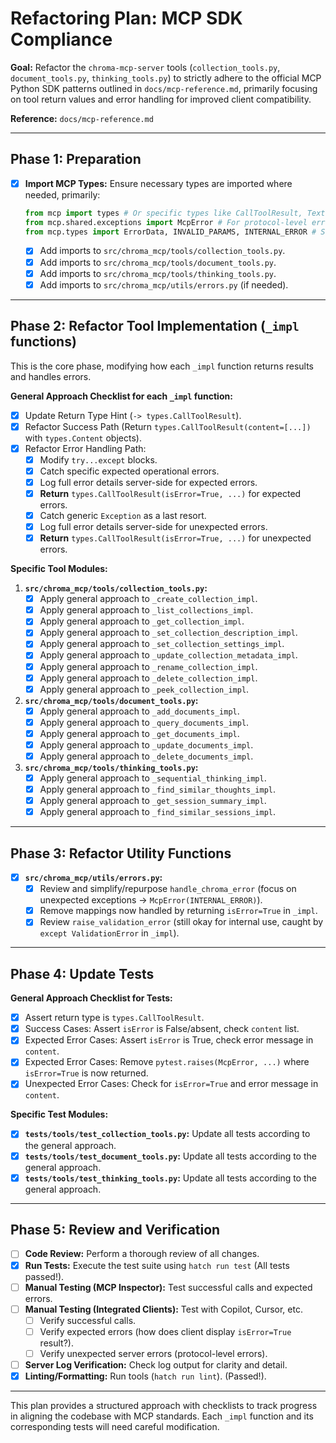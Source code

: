 # Refactoring Plan: MCP SDK Compliance

**Goal:** Refactor the `chroma-mcp-server` tools (`collection_tools.py`, `document_tools.py`, `thinking_tools.py`) to strictly adhere to the official MCP Python SDK patterns outlined in `docs/mcp-reference.md`, primarily focusing on tool return values and error handling for improved client compatibility.

**Reference:** `docs/mcp-reference.md`

---

## Phase 1: Preparation

- [x] **Import MCP Types:** Ensure necessary types are imported where needed, primarily:

    ```python
    from mcp import types # Or specific types like CallToolResult, TextContent
    from mcp.shared.exceptions import McpError # For protocol-level errors
    from mcp.types import ErrorData, INVALID_PARAMS, INTERNAL_ERROR # Standard error codes
    ```

  - [x] Add imports to `src/chroma_mcp/tools/collection_tools.py`.
  - [x] Add imports to `src/chroma_mcp/tools/document_tools.py`.
  - [x] Add imports to `src/chroma_mcp/tools/thinking_tools.py`.
  - [x] Add imports to `src/chroma_mcp/utils/errors.py` (if needed).

---

## Phase 2: Refactor Tool Implementation (`_impl` functions)

This is the core phase, modifying how each `_impl` function returns results and handles errors.

**General Approach Checklist for each `_impl` function:**

- [x] Update Return Type Hint (`-> types.CallToolResult`).
- [x] Refactor Success Path (Return `types.CallToolResult(content=[...])` with `types.Content` objects).
- [x] Refactor Error Handling Path:
  - [x] Modify `try...except` blocks.
  - [x] Catch specific expected operational errors.
  - [x] Log full error details server-side for expected errors.
  - [x] **Return** `types.CallToolResult(isError=True, ...)` for expected errors.
  - [x] Catch generic `Exception` as a last resort.
  - [x] Log full error details server-side for unexpected errors.
  - [x] **Return** `types.CallToolResult(isError=True, ...)` for unexpected errors.

**Specific Tool Modules:**

1. **`src/chroma_mcp/tools/collection_tools.py`:**
    - [x] Apply general approach to `_create_collection_impl`.
    - [x] Apply general approach to `_list_collections_impl`.
    - [x] Apply general approach to `_get_collection_impl`.
    - [x] Apply general approach to `_set_collection_description_impl`.
    - [x] Apply general approach to `_set_collection_settings_impl`.
    - [x] Apply general approach to `_update_collection_metadata_impl`.
    - [x] Apply general approach to `_rename_collection_impl`.
    - [x] Apply general approach to `_delete_collection_impl`.
    - [x] Apply general approach to `_peek_collection_impl`.

2. **`src/chroma_mcp/tools/document_tools.py`:**
    - [x] Apply general approach to `_add_documents_impl`.
    - [x] Apply general approach to `_query_documents_impl`.
    - [x] Apply general approach to `_get_documents_impl`.
    - [x] Apply general approach to `_update_documents_impl`.
    - [x] Apply general approach to `_delete_documents_impl`.

3. **`src/chroma_mcp/tools/thinking_tools.py`:**
    - [x] Apply general approach to `_sequential_thinking_impl`.
    - [x] Apply general approach to `_find_similar_thoughts_impl`.
    - [x] Apply general approach to `_get_session_summary_impl`.
    - [x] Apply general approach to `_find_similar_sessions_impl`.

---

## Phase 3: Refactor Utility Functions

- [x] **`src/chroma_mcp/utils/errors.py`:**
  - [x] Review and simplify/repurpose `handle_chroma_error` (focus on unexpected exceptions -> `McpError(INTERNAL_ERROR)`).
  - [x] Remove mappings now handled by returning `isError=True` in `_impl`.
  - [x] Review `raise_validation_error` (still okay for internal use, caught by `except ValidationError` in `_impl`).

---

## Phase 4: Update Tests

**General Approach Checklist for Tests:**

- [x] Assert return type is `types.CallToolResult`.
- [x] Success Cases: Assert `isError` is False/absent, check `content` list.
- [x] Expected Error Cases: Assert `isError` is True, check error message in `content`.
- [x] Expected Error Cases: Remove `pytest.raises(McpError, ...)` where `isError=True` is now returned.
- [x] Unexpected Error Cases: Check for `isError=True` and error message in `content`.

**Specific Test Modules:**

- [x] **`tests/tools/test_collection_tools.py`:** Update all tests according to the general approach.
- [x] **`tests/tools/test_document_tools.py`:** Update all tests according to the general approach.
- [x] **`tests/tools/test_thinking_tools.py`:** Update all tests according to the general approach.

---

## Phase 5: Review and Verification

- [ ] **Code Review:** Perform a thorough review of all changes.
- [x] **Run Tests:** Execute the test suite using `hatch run test` (All tests passed!).
- [ ] **Manual Testing (MCP Inspector):** Test successful calls and expected errors.
- [ ] **Manual Testing (Integrated Clients):** Test with Copilot, Cursor, etc.
  - [ ] Verify successful calls.
  - [ ] Verify expected errors (how does client display `isError=True` result?).
  - [ ] Verify unexpected server errors (protocol-level errors).
- [ ] **Server Log Verification:** Check log output for clarity and detail.
- [x] **Linting/Formatting:** Run tools (`hatch run lint`). (Passed!).

---

This plan provides a structured approach with checklists to track progress in aligning the codebase with MCP standards. Each `_impl` function and its corresponding tests will need careful modification.

